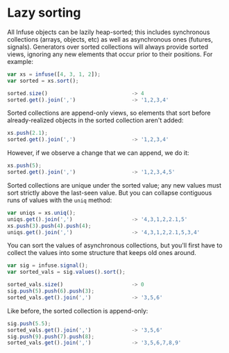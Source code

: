 # Lazy sorting

All Infuse objects can be lazily heap-sorted; this includes synchronous
collections (arrays, objects, etc) as well as asynchronous ones (futures,
signals). Generators over sorted collections will always provide sorted views,
ignoring any new elements that occur prior to their positions. For example:

```js
var xs = infuse([4, 3, 1, 2]);
var sorted = xs.sort();
```

```js
sorted.size()                           -> 4
sorted.get().join(',')                  -> '1,2,3,4'
```

Sorted collections are append-only views, so elements that sort before
already-realized objects in the sorted collection aren't added:

```js
xs.push(2.1);
sorted.get().join(',')                  -> '1,2,3,4'
```

However, if we observe a change that we can append, we do it:

```js
xs.push(5);
sorted.get().join(',')                  -> '1,2,3,4,5'
```

Sorted collections are unique under the sorted value; any new values must sort
strictly above the last-seen value. But you can collapse contiguous runs of
values with the `uniq` method:

```js
var uniqs = xs.uniq();
uniqs.get().join(',')                   -> '4,3,1,2,2.1,5'
xs.push(3).push(4).push(4);
uniqs.get().join(',')                   -> '4,3,1,2,2.1,5,3,4'
```

You can sort the values of asynchronous collections, but you'll first have to
collect the values into some structure that keeps old ones around.

```js
var sig = infuse.signal();
var sorted_vals = sig.values().sort();
```

```js
sorted_vals.size()                      -> 0
sig.push(5).push(6).push(3);
sorted_vals.get().join(',')             -> '3,5,6'
```

Like before, the sorted collection is append-only:

```js
sig.push(5.5);
sorted_vals.get().join(',')             -> '3,5,6'
sig.push(9).push(7).push(8);
sorted_vals.get().join(',')             -> '3,5,6,7,8,9'

```
